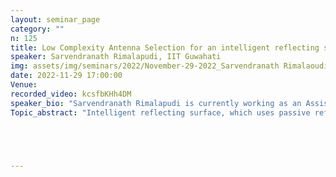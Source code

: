 ```yaml
---
layout: seminar_page
category: ""
n: 125
title: Low Complexity Antenna Selection for an intelligent reflecting surface aided communication system.
speaker: Sarvendranath Rimalapudi, IIT Guwahati
img: assets/img/seminars/2022/November-29-2022_Sarvendranath Rimalaoudi.png
date: 2022-11-29 17:00:00 
Venue: 
recorded_video: kcsfbKHh4DM
speaker_bio: "Sarvendranath Rimalapudi is currently working as an Assistant Professor with the EEE Department of the Indian Institute of Technology Guwahati. He received the Bachelor of Technology degree in electrical and electronics engineering from the National Institute of Technology Karnataka, Surathkal, in 2009, and the Master of Engineering and Ph.D. degrees from the Department of Electrical Communication Engineering (ECE), Indian Institute of Science (IISc), Bengaluru, India, in 2012 and 2020, respectively. From 2009 to 2010, he was a Research Assistant with the Department of Instrumentation, IISc, where he was involved in the development of image processing algorithms. From 2012 to 2016, he was with Broadcom Communications Technologies Pvt. Ltd., Bengaluru, where he worked on the development and implementation of algorithms for LTE and IEEE 802.11ac wireless standards. In 2021, he was a Post-Doctoral Researcher with the Department of Electrical Engineering (ISY), Linköping University, Sweden. His research interests include wireless communications, multiple antenna techniques, spectrum sharing, and next-generation wireless standards.  "
Topic_abstract: "Intelligent reflecting surface, which uses passive reflective elements instead of active radio frequency (RF) chains to reduce cost and energy consumption, is being envisioned as a key enabler for the next generation wireless communication. Transmit antenna selection (AS) is a multiple antenna technology that reduces the number of RF chains at the transmitter while harnessing the benefits of multiple antennas. This talk will focus on addressing the main challenge of the number of pilot transmissions required to combine the benefits of AS and intelligent reflecting surfaces.  For single AS, I will derive the optimal AS rule and propose another simpler AS rule that significantly reduces the number of pilot transmissions. For subset AS, I will discuss a manifold optimization based optimal selection algorithm and an alternating optimization based iterative algorithm, which reduces the subset search complexity. The performance comparison towards the end shows the near-optimal nature of the proposed low-complexity selection algorithms."





---
```


